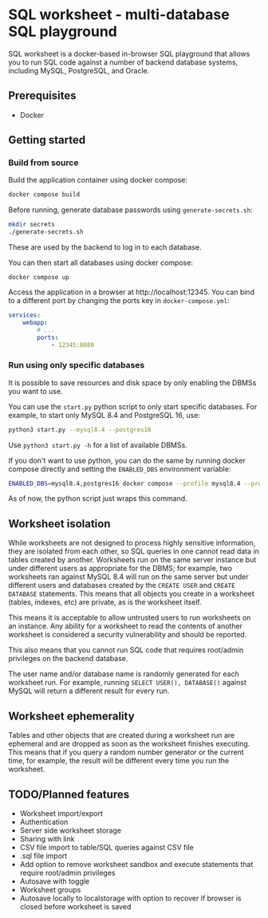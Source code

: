 # SQL worksheet - multi-database SQL playground

SQL worksheet is a docker-based in-browser SQL playground that allows you to run SQL code against a number of backend database systems, including MySQL, PostgreSQL, and Oracle.

## Prerequisites

- Docker

## Getting started

### Build from source

Build the application container using docker compose:

```bash
docker compose build
```

Before running, generate database passwords using `generate-secrets.sh`:

```bash
mkdir secrets
./generate-secrets.sh
```

These are used by the backend to log in to each database.

You can then start all databases using docker compose:

```
docker compose up
```

Access the application in a browser at http://localhost:12345. You can bind to a different port by changing the ports key in `docker-compose.yml`:

```yaml
services:
    webapp:
        # ...
        ports:
            - 12345:8080
```

### Run using only specific databases

It is possible to save resources and disk space by only enabling the DBMSs you want to use.

You can use the `start.py` python script to only start specific databases. For example, to start only MySQL 8.4 and PostgreSQL 16, use:

```bash
python3 start.py --mysql8.4 --postgres16
```

Use `python3 start.py -h` for a list of available DBMSs.

If you don't want to use python, you can do the same by running docker compose directly and setting the `ENABLED_DBS` environment variable:

```bash
ENABLED_DBS=mysql8.4,postgres16 docker compose --profile mysql8.4 --profile postgres16 up
```

As of now, the python script just wraps this command.

## Worksheet isolation

While worksheets are not designed to process highly sensitive information, they are isolated from each other, so SQL queries in one cannot read data in tables created by another. Worksheets run on the same server instance but under different users as appropriate for the DBMS; for example, two worksheets ran against MySQL 8.4 will run on the same server but under different users and databases created by the `CREATE USER` and `CREATE DATABASE` statements. This means that all objects you create in a worksheet (tables, indexes, etc) are private, as is the worksheet itself.

This means it is acceptable to allow untrusted users to run worksheets on an instance. Any ability for a worksheet to read the contents of another worksheet is considered a security vulnerability and should be reported.

This also means that you cannot run SQL code that requires root/admin privileges on the backend database.

The user name and/or database name is randomly generated for each worksheet run. For example, running `SELECT USER(), DATABASE()` against MySQL will return a different result for every run.

## Worksheet ephemerality

Tables and other objects that are created during a worksheet run are ephemeral and are dropped as soon as the worksheet finishes executing. This means that if you query a random number generator or the current time, for example, the result will be different every time you run the worksheet.

## TODO/Planned features

- Worksheet import/export
- Authentication
- Server side worksheet storage
- Sharing with link
- CSV file import to table/SQL queries against CSV file
- .sql file import
- Add option to remove worksheet sandbox and execute statements that require root/admin privileges
- Autosave with toggle
- Worksheet groups
- Autosave locally to localstorage with option to recover if browser is closed before worksheet is saved
